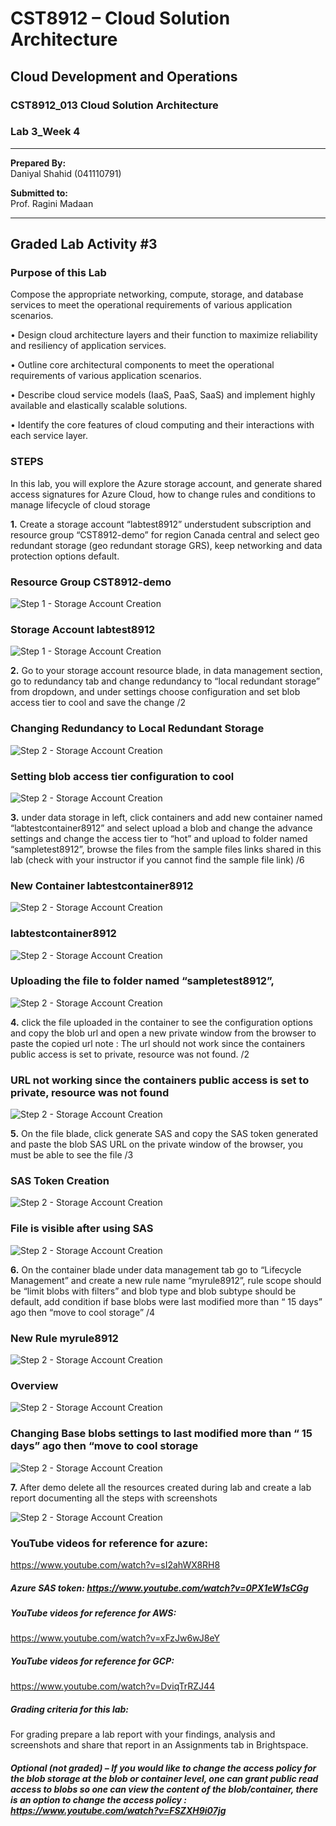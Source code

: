 # CST8912 – Cloud Solution Architecture

## Cloud Development and Operations
### CST8912_013 Cloud Solution Architecture  
### Lab 3_Week 4

---

**Prepared By:**  
Daniyal Shahid (041110791)  

**Submitted to:**  
Prof. Ragini Madaan  

---

## Graded Lab Activity #3

### Purpose of this Lab

Compose the appropriate networking, compute, storage, and database services to meet the operational requirements of various application scenarios. 

•	Design cloud architecture layers and their function to maximize reliability and resiliency of application services.

•	Outline core architectural components to meet the operational requirements of various application scenarios.

•	Describe cloud service models (IaaS, PaaS, SaaS) and implement highly available and elastically scalable solutions.

•	Identify the core features of cloud computing and their interactions with each service layer.


### STEPS

In this lab, you will explore the Azure storage account, and generate shared access signatures for Azure Cloud, how to change rules and conditions to manage lifecycle of cloud storage

**1.**	Create a storage account “labtest8912” understudent subscription and resource group “CST8912-demo” for region Canada central and select geo redundant storage (geo redundant storage GRS), keep networking and data protection options default.

### Resource Group CST8912-demo


![Step 1 - Storage Account Creation](./Images/1.png "Resource Group CST8912-demo")


### Storage Account labtest8912

![Step 1 - Storage Account Creation](./Images/2.png "Storage Account labtest8912")


**2.**	Go to your storage account resource blade, in data management section, go to redundancy tab and change redundancy to “local redundant storage” from dropdown, and under settings choose configuration and set blob access tier to cool and save the change /2

### Changing Redundancy to Local Redundant Storage

![Step 2 - Storage Account Creation](./Images/3.png "Changing Redundancy to Local Redundant Storage")

### Setting blob access tier configuration to cool

![Step 2 - Storage Account Creation](./Images/4.png " Setting blob access tier configuration to cool")

**3.**	under data storage in left, click containers and add new container named “labtestcontainer8912” and select upload a blob and change the advance settings and change the access tier to “hot” and upload to folder named “sampletest8912”, browse the files from the sample files links shared in this lab (check with your instructor if you cannot find the sample file link) /6

### New Container labtestcontainer8912


![Step 2 - Storage Account Creation](./Images/5.png " New Container labtestcontainer8912")


### labtestcontainer8912

![Step 2 - Storage Account Creation](./Images/6.png " labtestcontainer8912")

### Uploading the file to folder named “sampletest8912”,

![Step 2 - Storage Account Creation](./Images/7.png " Uploading the file to folder named “sampletest8912")


**4.**	click the file uploaded in the container to see the configuration options and copy the blob url and open a new private window from the browser to paste the copied url 
note : The url should not work since the containers public access is set to private, resource was not found.  /2 

### URL not working since the containers public access is set to private, resource was not found


![Step 2 - Storage Account Creation](./Images/8.png " URL not working since the containers public access is set to private, resource was not found")


**5.**	On the file blade, click generate SAS and copy the SAS token generated and paste the blob SAS URL on the private window of the browser, you must be able to see the file /3


### SAS Token Creation

![Step 2 - Storage Account Creation](./Images/9.png " SAS Token Creation")


### File is visible after using SAS

![Step 2 - Storage Account Creation](./Images/10.png " File is visible after using SAS")

**6.**	On the container blade under data management tab go to “Lifecycle Management” and create a new rule name “myrule8912”, rule scope should be “limit blobs with filters” and blob type and blob subtype should be default, add condition if base blobs were last modified more than “ 15 days” ago then “move to cool storage” /4


### New Rule myrule8912


![Step 2 - Storage Account Creation](./Images/11.png " New Rule myrule8912")


### Overview

![Step 2 - Storage Account Creation](./Images/12.png " Overview")

### Changing Base blobs settings to last modified more than “ 15 days” ago then “move to cool storage

![Step 2 - Storage Account Creation](./Images/13.png " Changing Base blobs settings to last modified more than “ 15 days” ago then “move to cool storage")


**7.**	After demo delete all the resources created during lab and create a lab report documenting all the steps with screenshots                                                             

![Step 2 - Storage Account Creation](./Images/14.png " After demo delete all the resources created during lab and create a lab report documenting all the steps with screenshots")

### YouTube videos for reference for azure:

https://www.youtube.com/watch?v=sI2ahWX8RH8
##### Azure SAS token: https://www.youtube.com/watch?v=0PX1eW1sCGg
##### YouTube videos for reference for AWS:
https://www.youtube.com/watch?v=xFzJw6wJ8eY
##### YouTube videos for reference for GCP:
https://www.youtube.com/watch?v=DviqTrRZJ44
##### Grading criteria for this lab: 

For grading prepare a lab report with your findings, analysis and screenshots and share that report in an Assignments tab in Brightspace.

##### Optional (not graded) – If you would like to change the access policy for the blob storage at the blob or container level, one can grant public read access to blobs so one can view the content of the blob/container, there is an option to change the access policy : https://www.youtube.com/watch?v=FSZXH9i07jg
